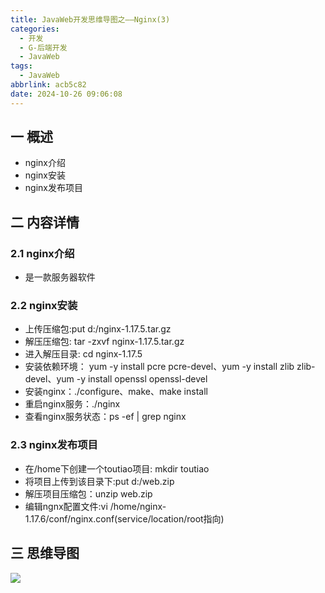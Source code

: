 ```yaml
---
title: JavaWeb开发思维导图之——Nginx(3)
categories:
  - 开发
  - G-后端开发
  - JavaWeb
tags:
  - JavaWeb
abbrlink: acb5c82
date: 2024-10-26 09:06:08
---
```

## 一 概述

* nginx介绍
* nginx安装
* nginx发布项目

<!--more-->

## 二 内容详情

### 2.1  nginx介绍

* 是一款服务器软件

### 2.2 nginx安装

* 上传压缩包:put d:/nginx-1.17.5.tar.gz
* 解压压缩包: tar -zxvf nginx-1.17.5.tar.gz
* 进入解压目录: cd nginx-1.17.5
* 安装依赖环境： yum -y install pcre pcre-devel、yum -y install zlib zlib-devel、yum -y install openssl openssl-devel
* 安装nginx：./configure、make、make install
* 重启nginx服务：./nginx
* 查看nginx服务状态：ps -ef | grep nginx

### 2.3 nginx发布项目

* 在/home下创建一个toutiao项目: mkdir toutiao
* 将项目上传到该目录下:put d:/web.zip
* 解压项目压缩包：unzip web.zip
* 编辑ngnx配置文件:vi /home/nginx-1.17.6/conf/nginx.conf(service/location/root指向)

## 三 思维导图

![][1]



[1]:https://cdn.jsdelivr.net/gh/PGzxc/CDN/blog-java/javaweb-xmind-nginx-3.png